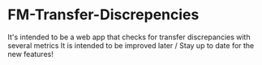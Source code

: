 # FM-Transfer-Discrepencies
It's intended to be a web app that checks for transfer discrepancies with several metrics
It is intended to be improved later / Stay up to date for the new features!
